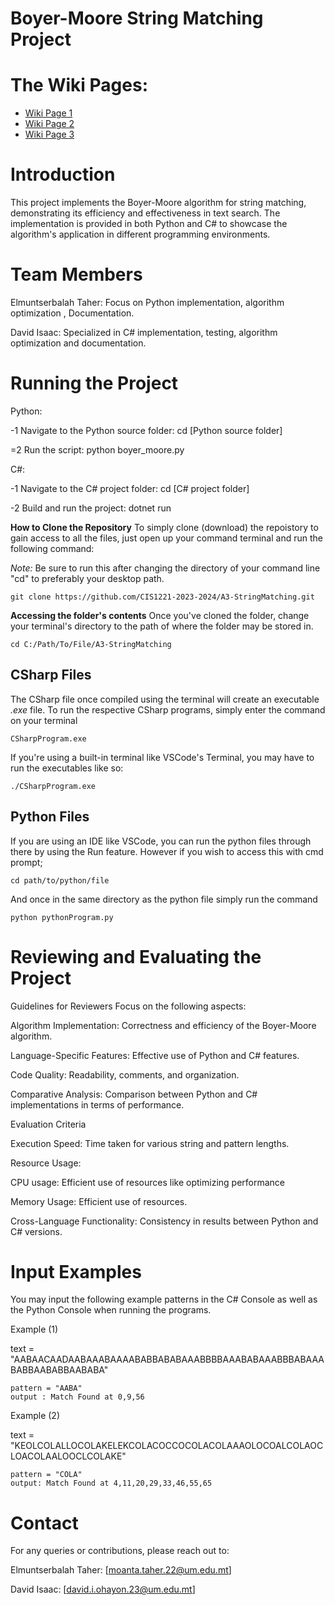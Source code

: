 # Boyer-Moore String Matching Project

# The Wiki Pages:
- [Wiki Page 1](Wiki1.md)
- [Wiki Page 2](Wiki2.md)
- [Wiki Page 3](Wiki3.md)

# Introduction
This project implements the Boyer-Moore algorithm for string matching, demonstrating its efficiency and effectiveness in text search. The implementation is provided in both Python and C# to showcase the algorithm's application in different programming environments.

# Team Members

Elmuntserbalah Taher: Focus on Python implementation, algorithm optimization , Documentation.

David Isaac: Specialized in C# implementation, testing, algorithm optimization and documentation.

# Running the Project


Python:

-1 Navigate to the Python source folder: cd [Python source folder]

=2 Run the script: python boyer_moore.py


C#:

-1 Navigate to the C# project folder: cd [C# project folder]

-2 Build and run the project: dotnet run


**How to Clone the Repository**
To simply clone (download) the repoistory to gain access to all the files, just open up your command terminal and run the following command:

*Note:* Be sure to run this after changing the directory of your command line "cd" to preferably your desktop path.

```
git clone https://github.com/CIS1221-2023-2024/A3-StringMatching.git
```


**Accessing the folder's contents**
Once you've cloned the folder, change your terminal's directory to the path of where the folder may be stored in.

```
cd C:/Path/To/File/A3-StringMatching
```


## CSharp Files

The CSharp file once compiled using the terminal will create an executable *.exe* file. To run the respective CSharp programs, simply enter the command on your terminal
```
CSharpProgram.exe
``` 
If you're using a built-in terminal like VSCode's Terminal, you may have to run the executables like so:
```
./CSharpProgram.exe
```

## Python Files
If you are using an IDE like VSCode, you can run the python files through there by using the Run feature. However if you wish to access this with cmd prompt;
```
cd path/to/python/file
```
And once in the same directory as the python file simply run the command
```
python pythonProgram.py
```



# Reviewing and Evaluating the Project
Guidelines for Reviewers
Focus on the following aspects:

Algorithm Implementation: Correctness and efficiency of the Boyer-Moore algorithm.

Language-Specific Features: Effective use of Python and C# features.

Code Quality: Readability, comments, and organization.

Comparative Analysis: Comparison between Python and C# implementations in terms of performance.


Evaluation Criteria

Execution Speed: Time taken for various string and pattern lengths.


Resource Usage:

CPU usage: Efficient use of resources like optimizing performance

Memory Usage: Efficient use of resources.

Cross-Language Functionality: Consistency in results between Python and C# versions.

# Input Examples
You may input the following example patterns in the C# Console as well as the Python Console when running the programs.

Example (1) 

text = "AABAACAADAABAAABAAAABABBABABAAABBBBAAABABAAABBBABAAABABBAABABBAABABA"

    pattern = "AABA"
    output : Match Found at 0,9,56

Example (2) 

text = "KEOLCOLALLOCOLAKELEKCOLACOCCOCOLACOLAAAOLOCOALCOLAOCLOACOLAALOOCLCOLAKE"

    pattern = "COLA"
    output: Match Found at 4,11,20,29,33,46,55,65
    
# Contact

For any queries or contributions, please reach out to:

Elmuntserbalah Taher: [moanta.taher.22@um.edu.mt]

David Isaac: [david.i.ohayon.23@um.edu.mt]
